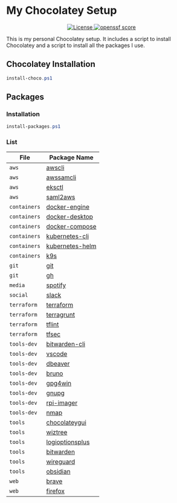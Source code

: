 # My Chocolatey Setup
<p align="center">
  <a href="https://github.com/gsuquet/choco-setup/blob/main/LICENSE" target="_blank" alt="License">
    <img src="https://img.shields.io/github/license/gsuquet/choco-setup" alt="License">
  </a>
  <a href="https://securityscorecards.dev/viewer/?uri=github.com/gsuquet/choco-setup" alt="openssf scorecard"> 
    <img src="https://api.securityscorecards.dev/projects/github.com/gsuquet/choco-setup/badge" alt="openssf score"/> 
  </a>
</p>

This is my personal Chocolatey setup. It includes a script to install Chocolatey and a script to install all the packages I use.

## Chocolatey Installation
```powershell
install-choco.ps1
```

## Packages
### Installation
```powershell
install-packages.ps1
```

<!-- PACKAGE LIST TABLE START -->
### List
| File | Package Name |
| --- | --- |
| `aws` | [awscli](https://community.chocolatey.org/packages/awscli) |
| `aws` | [awssamcli](https://community.chocolatey.org/packages/awssamcli) |
| `aws` | [eksctl](https://community.chocolatey.org/packages/eksctl) |
| `aws` | [saml2aws](https://community.chocolatey.org/packages/saml2aws) |
| `containers` | [docker-engine](https://community.chocolatey.org/packages/docker-engine) |
| `containers` | [docker-desktop](https://community.chocolatey.org/packages/docker-desktop) |
| `containers` | [docker-compose](https://community.chocolatey.org/packages/docker-compose) |
| `containers` | [kubernetes-cli](https://community.chocolatey.org/packages/kubernetes-cli) |
| `containers` | [kubernetes-helm](https://community.chocolatey.org/packages/kubernetes-helm) |
| `containers` | [k9s](https://community.chocolatey.org/packages/k9s) |
| `git` | [git](https://community.chocolatey.org/packages/git) |
| `git` | [gh](https://community.chocolatey.org/packages/gh) |
| `media` | [spotify](https://community.chocolatey.org/packages/spotify) |
| `social` | [slack](https://community.chocolatey.org/packages/slack) |
| `terraform` | [terraform](https://community.chocolatey.org/packages/terraform) |
| `terraform` | [terragrunt](https://community.chocolatey.org/packages/terragrunt) |
| `terraform` | [tflint](https://community.chocolatey.org/packages/tflint) |
| `terraform` | [tfsec](https://community.chocolatey.org/packages/tfsec) |
| `tools-dev` | [bitwarden-cli](https://community.chocolatey.org/packages/bitwarden-cli) |
| `tools-dev` | [vscode](https://community.chocolatey.org/packages/vscode) |
| `tools-dev` | [dbeaver](https://community.chocolatey.org/packages/dbeaver) |
| `tools-dev` | [bruno](https://community.chocolatey.org/packages/bruno) |
| `tools-dev` | [gpg4win](https://community.chocolatey.org/packages/gpg4win) |
| `tools-dev` | [gnupg](https://community.chocolatey.org/packages/gnupg) |
| `tools-dev` | [rpi-imager](https://community.chocolatey.org/packages/rpi-imager) |
| `tools-dev` | [nmap](https://community.chocolatey.org/packages/nmap) |
| `tools` | [chocolateygui](https://community.chocolatey.org/packages/chocolateygui) |
| `tools` | [wiztree](https://community.chocolatey.org/packages/wiztree) |
| `tools` | [logioptionsplus](https://community.chocolatey.org/packages/logioptionsplus) |
| `tools` | [bitwarden](https://community.chocolatey.org/packages/bitwarden) |
| `tools` | [wireguard](https://community.chocolatey.org/packages/wireguard) |
| `tools` | [obsidian](https://community.chocolatey.org/packages/obsidian) |
| `web` | [brave](https://community.chocolatey.org/packages/brave) |
| `web` | [firefox](https://community.chocolatey.org/packages/firefox) |
<!-- PACKAGE LIST TABLE END -->

